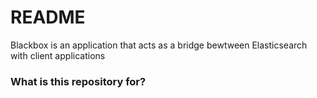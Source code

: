 # README #

Blackbox is an application that acts as a bridge bewtween Elasticsearch with client applications

### What is this repository for? ###
